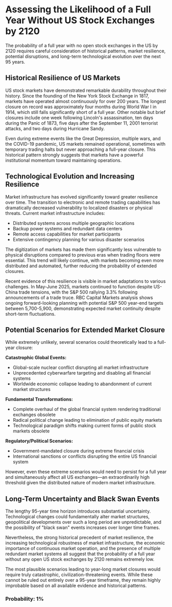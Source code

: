 # Assessing the Likelihood of a Full Year Without US Stock Exchanges by 2120

The probability of a full year with no open stock exchanges in the US by 2120 requires careful consideration of historical patterns, market resilience, potential disruptions, and long-term technological evolution over the next 95 years.

## Historical Resilience of US Markets

US stock markets have demonstrated remarkable durability throughout their history. Since the founding of the New York Stock Exchange in 1817, markets have operated almost continuously for over 200 years. The longest closure on record was approximately four months during World War I in 1914, which still falls significantly short of a full year. Other notable but brief closures include one week following Lincoln's assassination, ten days during the Panic of 1873, five days after the September 11, 2001 terrorist attacks, and two days during Hurricane Sandy.

Even during extreme events like the Great Depression, multiple wars, and the COVID-19 pandemic, US markets remained operational, sometimes with temporary trading halts but never approaching a full-year closure. This historical pattern strongly suggests that markets have a powerful institutional momentum toward maintaining operations.

## Technological Evolution and Increasing Resilience

Market infrastructure has evolved significantly toward greater resilience over time. The transition to electronic and remote trading capabilities has dramatically decreased vulnerability to localized disasters or physical threats. Current market infrastructure includes:

- Distributed systems across multiple geographic locations
- Backup power systems and redundant data centers
- Remote access capabilities for market participants
- Extensive contingency planning for various disaster scenarios

The digitization of markets has made them significantly less vulnerable to physical disruptions compared to previous eras when trading floors were essential. This trend will likely continue, with markets becoming even more distributed and automated, further reducing the probability of extended closures.

Recent evidence of this resilience is visible in market adaptations to various challenges. In May-June 2025, markets continued to function despite US-China trade tensions, with the S&P 500 rallying 3.3% following announcements of a trade truce. RBC Capital Markets analysis shows ongoing forward-looking planning with potential S&P 500 year-end targets between 5,700-5,900, demonstrating expected market continuity despite short-term fluctuations.

## Potential Scenarios for Extended Market Closure

While extremely unlikely, several scenarios could theoretically lead to a full-year closure:

**Catastrophic Global Events:**
- Global-scale nuclear conflict disrupting all market infrastructure
- Unprecedented cyberwarfare targeting and disabling all financial systems
- Worldwide economic collapse leading to abandonment of current market structures

**Fundamental Transformations:**
- Complete overhaul of the global financial system rendering traditional exchanges obsolete
- Radical political change leading to elimination of public equity markets
- Technological paradigm shifts making current forms of public stock markets obsolete

**Regulatory/Political Scenarios:**
- Government-mandated closure during extreme financial crisis
- International sanctions or conflicts disrupting the entire US financial system

However, even these extreme scenarios would need to persist for a full year and simultaneously affect all US exchanges—an extraordinarily high threshold given the distributed nature of modern market infrastructure.

## Long-Term Uncertainty and Black Swan Events

The lengthy 95-year time horizon introduces substantial uncertainty. Technological changes could fundamentally alter market structures, geopolitical developments over such a long period are unpredictable, and the possibility of "black swan" events increases over longer time frames.

Nevertheless, the strong historical precedent of market resilience, the increasing technological robustness of market infrastructure, the economic importance of continuous market operation, and the presence of multiple redundant market systems all suggest that the probability of a full year without any open US stock exchanges by 2120 remains extremely low.

The most plausible scenarios leading to year-long market closures would require truly catastrophic, civilization-threatening events. While these cannot be ruled out entirely over a 95-year timeframe, they remain highly improbable based on all available evidence and historical patterns.

### Probability: 1%